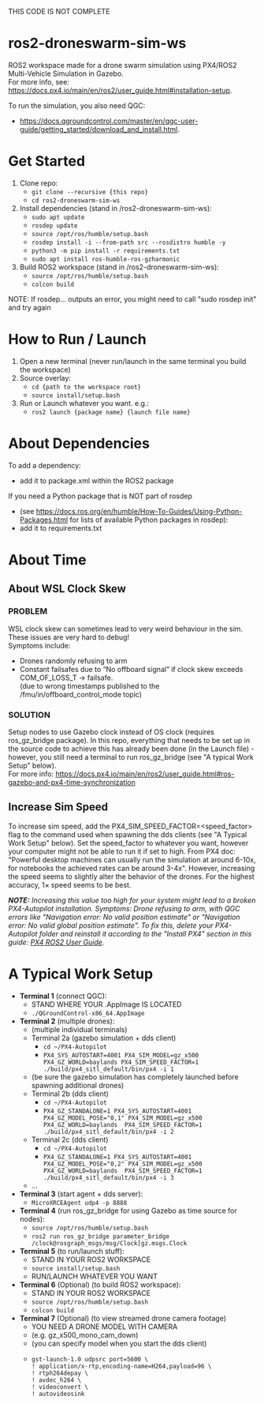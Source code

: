 THIS CODE IS NOT COMPLETE

# ros2-droneswarm-sim-ws
ROS2 workspace made for a drone swarm simulation using PX4/ROS2 Multi-Vehicle Simulation in Gazebo.  
For more info, see: https://docs.px4.io/main/en/ros2/user_guide.html#installation-setup.
  
To run the simulation, you also need QGC:
- https://docs.qgroundcontrol.com/master/en/qgc-user-guide/getting_started/download_and_install.html.  


# Get Started
1. Clone repo:
    - `git clone --recursive {this repo}`
    - `cd ros2-droneswarm-sim-ws`
1. Install dependencies (stand in /ros2-droneswarm-sim-ws):
    - `sudo apt update`
    - `rosdep update`
    - `source /opt/ros/humble/setup.bash`
    - `rosdep install -i --from-path src --rosdistro humble -y`
    - `python3 -m pip install -r requirements.txt`
    - `sudo apt install ros-humble-ros-gzharmonic`
1. Build ROS2 workspace (stand in /ros2-droneswarm-sim-ws):
    - `source /opt/ros/humble/setup.bash` 
    - `colcon build`
  
NOTE: If rosdep... outputs an error, you might need to call "sudo rosdep init" and try again

# How to Run / Launch
1. Open a new terminal (never run/launch in the same terminal you build the workspace)
1. Source overlay:
    - `cd {path to the workspace root}`
    - `source install/setup.bash`
1. Run or Launch whatever you want. e.g.:
    - `ros2 launch {package name} {launch file name}`
  



# About Dependencies

To add a dependency:
- add it to package.xml within the ROS2 package

If you need a Python package that is NOT part of rosdep 
- (see https://docs.ros.org/en/humble/How-To-Guides/Using-Python-Packages.html for lists of available Python packages in rosdep):
- add it to requirements.txt

# About Time
## About WSL Clock Skew
### PROBLEM
WSL clock skew can sometimes lead to very weird behaviour in the sim. These issues are very hard to debug!  
Symptoms include:
- Drones randomly refusing to arm
- Constant failsafes due to “No offboard signal”
if clock skew exceeds COM_OF_LOSS_T → failsafe.  
(due to wrong timestamps published to the /fmu/in/offboard_control_mode topic)

### SOLUTION  
Setup nodes to use Gazebo clock instead of OS clock (requires ros_gz_bridge package). In this repo, everything that needs to be set up in the source code to achieve this has already been done (in the Launch file) - however, you still need a terminal to run ros_gz_bridge (see "A typical Work Setup" below).  
For more info: https://docs.px4.io/main/en/ros2/user_guide.html#ros-gazebo-and-px4-time-synchronization

## Increase Sim Speed
To increase sim speed, add the PX4_SIM_SPEED_FACTOR=<speed_factor> flag to the command used when spawning the dds clients (see "A Typical Work Setup" below). Set the speed_factor to whatever you want, however your computer might not be able to run it if set to high. From PX4 doc: "Powerful desktop machines can usually run the simulation at around 6-10x, for notebooks the achieved rates can be around 3-4x". However, increasing the speed seems to slightly alter the behavior of the drones. For the highest accuracy, 1× speed seems to be best.

_**NOTE:** Increasing this value too high for your system might lead to a broken PX4-Autopilot installation.
Symptoms: Drone refusing to arm, with QGC errors like "Navigation error: No valid position estimate" or "Navigation error: No valid global position estimate".
To fix this, delete your PX4-Autopilot folder and reinstall it according to the "Install PX4" section in this guide: [PX4 ROS2 User Guide](https://docs.px4.io/main/en/ros2/user_guide.html#install-px4)._

# A Typical Work Setup

- **Terminal 1** (connect QGC):
    - STAND WHERE YOUR .AppImage IS LOCATED
    - `./QGroundControl-x86_64.AppImage`
- **Terminal 2** (multiple drones):
    - (multiple individual terminals)
    - Terminal 2a (gazebo simulation + dds client)
        - `cd ~/PX4-Autopilot`
        - `PX4_SYS_AUTOSTART=4001 PX4_SIM_MODEL=gz_x500 PX4_GZ_WORLD=baylands PX4_SIM_SPEED_FACTOR=1 ./build/px4_sitl_default/bin/px4 -i 1`
    - (be sure the gazebo simulation has completely launched before spawning additional drones)
    - Terminal 2b (dds client)
        - `cd ~/PX4-Autopilot`
        - `PX4_GZ_STANDALONE=1 PX4_SYS_AUTOSTART=4001 PX4_GZ_MODEL_POSE="0,1" PX4_SIM_MODEL=gz_x500 PX4_GZ_WORLD=baylands  PX4_SIM_SPEED_FACTOR=1 ./build/px4_sitl_default/bin/px4 -i 2`
    - Terminal 2c (dds client)
      - `cd ~/PX4-Autopilot`
      - `PX4_GZ_STANDALONE=1 PX4_SYS_AUTOSTART=4001 PX4_GZ_MODEL_POSE="0,2" PX4_SIM_MODEL=gz_x500 PX4_GZ_WORLD=baylands  PX4_SIM_SPEED_FACTOR=1 ./build/px4_sitl_default/bin/px4 -i 3`
  - …
- **Terminal 3** (start agent + dds server):
    - `MicroXRCEAgent udp4 -p 8888`
- **Terminal 4** (run ros_gz_bridge for using Gazebo as time source for nodes):
    - `source /opt/ros/humble/setup.bash`
    - `ros2 run ros_gz_bridge parameter_bridge /clock@rosgraph_msgs/msg/Clock[gz.msgs.Clock`
- **Terminal 5** (to run/launch stuff):
    - STAND IN YOUR ROS2 WORKSPACE
    - `source install/setup.bash`
    - RUN/LAUNCH WHATEVER YOU WANT
- **Terminal 6** (Optional) (to build ROS2 workspace):
    - STAND IN YOUR ROS2 WORKSPACE
    - `source /opt/ros/humble/setup.bash`
    - `colcon build`
- **Terminal 7** (Optional) (to view streamed drone camera footage)
    - YOU NEED A DRONE MODEL WITH CAMERA
    - (e.g. gz_x500_mono_cam_down)
    - (you can specify model when you start the dds client)
    - ```
      gst-launch-1.0 udpsrc port=5600 \
      ! application/x-rtp,encoding-name=H264,payload=96 \
      ! rtph264depay \
      ! avdec_h264 \
      ! videoconvert \
      ! autovideosink
      ```


